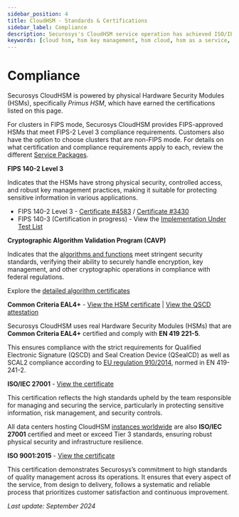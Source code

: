 ```yaml
---
sidebar_position: 4
title: CloudHSM - Standards & Certifications
sidebar_label: Compliance
description: Securosys's CloudHSM service operation has achieved ISO/IEC 27001 certification, affirming its adherence to stringent information security standards.
keywords: [cloud hsm, hsm key management, hsm cloud, hsm as a service, cloud based hsm, hsm digital signature, hsm services, hsm service, what is cloud hsm, hsm signing, hsm pki, hsm encryption, code signing hsm, hsm key, code signing service, hsm code signing, cloud code signing, cloud encryption key management, cloud hardware security module, cloudhsm vs kms, code signing certificate, key management hsm, microsoft encryption key management, hsm aws, document signing services, code signing, hsm providers, code signing as a service, aws cloudhsm documentation, hsm pricing]
---
```


# Compliance

Securosys CloudHSM is powered by physical Hardware Security Modules (HSMs), specifically _Primus HSM_, which have earned the certifications listed on this page.

For clusters in FIPS mode, Securosys CloudHSM provides FIPS-approved HSMs that meet FIPS-2 Level 3 compliance requirements. Customers also have the option to choose clusters that are non-FIPS mode. For details on what certification and compliance requirements apply to each, review the different [Service Packages](../Packages/overview.md).

**FIPS 140-2 Level 3**

Indicates that the HSMs have strong physical security, controlled access, and robust key management practices, making it suitable for protecting sensitive information in various applications.

- FIPS 140-2 Level 3 - [Certificate #4583](https://csrc.nist.gov/projects/cryptographic-module-validation-program/certificate/4583) / [Certificate #3430](https://csrc.nist.gov/projects/cryptographic-module-validation-program/certificate/3430)
- FIPS 140-3 (Certification in progress) - View the [Implementation Under Test List](https://csrc.nist.gov/Projects/cryptographic-module-validation-program/modules-in-process/iut-list)

**Cryptographic Algorithm Validation Program (CAVP)**

Indicates that the [algorithms and functions](./Supported_Algorithms_and_Functions.md) meet stringent security standards, verifying their ability to securely handle encryption, key management, and other cryptographic operations in compliance with federal regulations.

Explore the [detailed algorithm certificates](https://csrc.nist.gov/projects/cryptographic-algorithm-validation-program/validation-search?searchMode=implementation&validationNumber=A5684-A5710&vendor=Securosys+SA&productType=-1&ipp=250)

**Common Criteria EAL4+** - [View the HSM certificate](https://commoncriteriaportal.org/files/epfiles/cr_primus_hsm_fw2821_v1.0_en.pdf) | [View the QSCD attestation](https://www.ocsi.gov.it/documenti/accertamenti/securosys/ac_rda_eidas_primus_hsm_fw2821_v1.0.pdf)

Securosys CloudHSM uses real Hardware Security Modules (HSMs) that are **Common Criteria EAL4+** certified and comply with **EN 419 221-5**. 

This ensures compliance with the strict requirements for Qualified Electronic Signature (QSCD) and Seal Creation Device (QSealCD) as well as SCAL2 compliance according to [EU regulation 910/2014](https://eur-lex.europa.eu/legal-content/EN/TXT/?uri=uriserv:OJ.L_.2014.257.01.0073.01.ENG), normed in EN 419-241-2.

**ISO/IEC 27001** - [View the certificate](./resources/img/CH-11750_Securosys.pdf)

This certification reflects the high standards upheld by the team responsible for managing and securing the service, particularly in protecting sensitive information, risk management, and security controls.

All data centers hosting CloudHSM [instances worldwide](../../connectivity-details/cloudhsm-connectivity-details) are also **ISO/IEC 27001** certified and meet or exceed Tier 3 standards, ensuring robust physical security and infrastructure resilience.

**ISO 9001:2015**  - [View the certificate](./resources/img/ISO_9001_Certificate_20230728.pdf)

This certification demonstrates Securosys’s commitment to high standards of quality management across its operations. It ensures that every aspect of the service, from design to delivery, follows a systematic and reliable process that prioritizes customer satisfaction and continuous improvement.

_Last update: September 2024_
